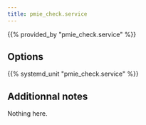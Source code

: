 ```yaml
---
title: pmie_check.service
---
```


{{% provided_by "pmie_check.service" %}}

## Options

{{% systemd_unit "pmie_check.service" %}}

## Additionnal notes

Nothing here.